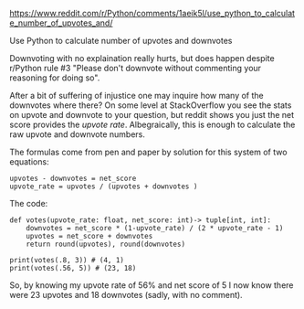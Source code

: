https://www.reddit.com/r/Python/comments/1aeik5l/use_python_to_calculate_number_of_upvotes_and/

Use Python to calculate number of upvotes and downvotes

Downvoting with no explaination really hurts, but does happen despite 
r/Python rule \#3 "Please don't downvote without commenting your reasoning for doing so".

After a bit of suffering of injustice one may inquire how many of the downvotes where there?
On some level at StackOverflow you see the stats on upvote and downvote to your question, but
reddit shows you just the net score provides the _upvote rate_. Albegraically, this is enough to
calculate the raw upvote and downvote numbers.

The formulas come from pen and paper by solution for this system of two equations:

```
upvotes - downvotes = net_score
upvote_rate = upvotes / (upvotes + downvotes )
```

The code:

```
def votes(upvote_rate: float, net_score: int)-> tuple[int, int]:
    downvotes = net_score * (1-upvote_rate) / (2 * upvote_rate - 1)
    upvotes = net_score + downvotes
    return round(upvotes), round(downvotes)

print(votes(.8, 3)) # (4, 1)
print(votes(.56, 5)) # (23, 18)
```

So, by knowing my upvote rate of 56% and net score of 5 
I now know there were 23 upvotes and 18 downvotes (sadly, with no comment).
